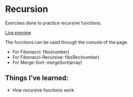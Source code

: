 # Recursion
<p>Exercises done to practice recursive functions.</p>
<a href="https://g-alessandro.github.io/Recursion/" target="_blank">Live preview</a>
<p>The functions can be used through the console of the page.</p>
<ul>
  <li>For Fibonacci: fibs(number)</li>
  <li>For Fibonacci-Recursive:  fibsRec(number)</li>
  <li>For Merge-Sort: mergeSort(array)</li>
</ul>

<h2>Things I've learned:</h2>

<ul>
  <li>How recursive functions work</li>
</ul>
